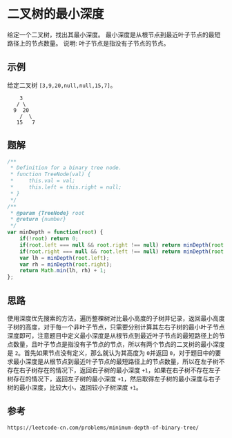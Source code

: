 # 二叉树的最小深度

给定一个二叉树，找出其最小深度。
最小深度是从根节点到最近叶子节点的最短路径上的节点数量。
说明: 叶子节点是指没有子节点的节点。

## 示例

给定二叉树 `[3,9,20,null,null,15,7]`。

```
    3
   / \
  9  20
    /  \
   15   7
```

## 题解

```javascript
/**
 * Definition for a binary tree node.
 * function TreeNode(val) {
 *     this.val = val;
 *     this.left = this.right = null;
 * }
 */
/**
 * @param {TreeNode} root
 * @return {number}
 */
var minDepth = function(root) {
    if(!root) return 0;
    if(root.left === null && root.right !== null) return minDepth(root.right) + 1;
    if(root.right === null && root.left !== null) return minDepth(root.left) + 1;
    var lh = minDepth(root.left);
    var rh = minDepth(root.right);
    return Math.min(lh, rh) + 1;
};
```

## 思路

使用深度优先搜索的方法，遍历整棵树对比最小高度的子树并记录，返回最小高度子树的高度，对于每一个非叶子节点，只需要分别计算其左右子树的最小叶子节点深度即可，注意题目中定义最小深度是从根节点到最近叶子节点的最短路径上的节点数量，且叶子节点是指没有子节点的节点，所以有两个节点的二叉树的最小深度是 `2`。首先如果节点没有定义，那么就认为其高度为 `0`并返回 `0`，对于题目中的要求最小深度是从根节点到最近叶子节点的最短路径上的节点数量，所以在左子树不存在右子树存在的情况下，返回右子树的最小深度 `+1`，如果在右子树不存在左子树存在的情况下，返回左子树的最小深度 `+1`，然后取得左子树的最小深度与右子树的最小深度，比较大小，返回较小子树深度 `+1`。

## 参考

```
https://leetcode-cn.com/problems/minimum-depth-of-binary-tree/
```
